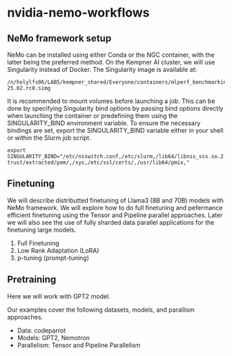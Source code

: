# nvidia-nemo-workflows

## NeMo framework setup

NeMo can be installed using either Conda or the NGC container, with the latter being the preferred method. On the Kempner AI cluster, we will use Singularity instead of Docker. The Singularity image is available at:
```
/n/holylfs06/LABS/kempner_shared/Everyone/containers/mlperf_benchmarking/nemo-25.02.rc0.simg
```

It is recommended to mount volumes before launching a job. This can be done by specifying Singularity bind options by passing bind options directly when launching the container or predefining them using the SINGULARITY_BIND environment variable. To ensure the necessary bindings are set, export the SINGULARITY_BIND variable either in your shell or within the Slurm job script.

```
export SINGULARITY_BIND="/etc/nsswitch.conf,/etc/slurm,/lib64/libnss_sss.so.2:/lib/libnss_sss.so.2,/var/run/munge:/run/munge,/slurm,/usr/bin/sacct,/usr/bin/salloc,/usr/bin/sbatch,/usr/bin/scancel,/usr/bin/scontrol,/usr/bin/scrontab,/usr/bin/seff,/usr/bin/sinfo,/usr/bin/squeue,/usr/bin/srun,/usr/bin/sshare,/usr/bin/sstat,/usr/bin/strace,/usr/lib64/libmunge.so.2,/usr/lib64/slurm,/var/lib/sss,/etc/pki/ca-trust/extracted/pem/,/sys,/etc/ssl/certs/,/usr/lib64/pmix,"

```

## Finetuning

We will describe distributted finetuning of Llama3 (8B and 70B) models with NeMo framework. We will explore how to do full finetuning and pefermance efficient finetuning using the Tensor and Pipeline parallel approaches. Later we will also see the use of fully sharded data parallel applications for the finetuning large models. 

1. Full Finetuning
2. Low Rank Adaptation (LoRA)
3. p-tuning (prompt-tuning)

## Pretraining

Here we will work with GPT2 model.

Our examples cover the following datasets, models, and parallism approaches. 
 * Data: codeparrot
 * Models: GPT2, Nemotron
 * Parallelism: Tensor and Pipeline Parallelism


